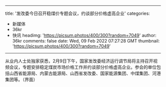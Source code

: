 
---
title: '发改委今日召开稳煤价专题会议，约谈部分价格虚高企业'
categories: 
 - 新媒体
 - 36kr
 - 快讯
headimg: 'https://picsum.photos/400/300?random=7049'
author: 36kr
comments: false
date: Wed, 09 Feb 2022 07:27:28 GMT
thumbnail: 'https://picsum.photos/400/300?random=7049'
---

<div>   
从业内人士处独家获悉，2月9日下午，国家发改委经济运行调节局将主持召开视频会议，专题安排稳定煤炭市场价格工作并约谈部分价格虚高企业。参会的单位包括山西省能源局、内蒙古能源局、山西省发改委、国家能源集团、中煤集团、河港集团等。（界面）  
</div>
            